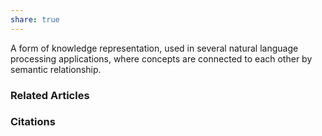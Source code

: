 ```yaml
---
share: true
---
```


A form of knowledge representation, used in several natural language processing applications, where concepts are connected to each other by semantic relationship.

### Related Articles

### Citations
